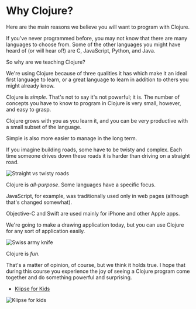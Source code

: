 # Why Clojure?

Here are the main reasons we believe you will want to program with Clojure.


<!--sec data-title="Introduction" data-id="answer001" data-collapse=true ces-->

If you've never programmed before, you may not know that there are many languages to choose from. Some of the other languages you might have heard of (or will hear of!) are C, JavaScript, Python, and Java.

So why are we teaching Clojure? 

We're using Clojure because of three qualities it has which make it an ideal first language to learn, or a great language to learn in addition to others you might already know.

<!--endsec-->

<!--sec data-title="Clojure is simple" data-id="answer002" data-collapse=true ces-->

Clojure is _simple_. That's not to say it's not powerful; it is. The number of concepts you have to know to program in Clojure is very small, however, and easy to grasp. 

Clojure grows with you as you learn it, and you can be very productive with a small subset of the language.

Simple is also more easier to manage in the long term.  

If you imagine building roads, some have to be twisty and complex.  Each time someone drives down these roads it is harder than driving on a straight road.

![Straight vs twisty roads](https://thumbs.dreamstime.com/z/highway-road-icons-transportation-design-emblems-traveling-symbols-crossroad-ramp-mountain-roads-tunnel-rural-67441778.jpg)

<!--endsec-->

<!--sec data-title="Clojure is all-purpose" data-id="answer003" data-collapse=true ces-->

Clojure is _all-purpose_. Some languages have a specific focus.

JavaScript, for example, was traditionally used only in web pages (although that's changed somewhat). 

Objective-C and Swift are used mainly for iPhone and other Apple apps. 

We're going to make a drawing application today, but you can use Clojure for any sort of application easily.

![Swiss army knife](https://qph.ec.quoracdn.net/main-qimg-acc0e5d322653dc7761847f05a20d9df-c)

<!--endsec-->

<!--sec data-title="Clojure is Fun" data-id="answer004" data-collapse=true ces-->

Clojure is _fun_.

That's a matter of opinion, of course, but we think it holds true. I hope that during this course you experience the joy of seeing a Clojure program come together and do something powerful and surprising.

* [Klipse for Kids](http://kids.klipse.tech/)

![Klipse for kids](https://camo.githubusercontent.com/a811994b477f29cb20c755e2c2652839f71817d8/687474703a2f2f6b6964732e6b6c697073652e746563682f6173736574732f696d616765732f686f6d655f706167655f73637265656e73686f742e706e67)

<!--endsec-->
